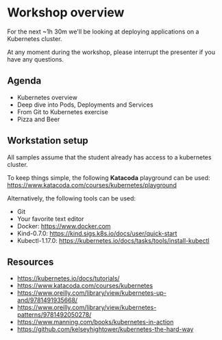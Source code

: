 # Workshop overview
For the next ~1h 30m we'll be looking at deploying applications on a Kubernetes cluster.

At any moment during the workshop, please interrupt the presenter if you have any questions. 


## Agenda
 * Kubernetes overview
 * Deep dive into Pods, Deployments and Services
 * From Git to Kubernetes exercise
 * Pizza and Beer


## Workstation setup
All samples assume that the student already has access to a kubernetes cluster. 

To keep things simple, the following **Katacoda** playground can be used: 
https://www.katacoda.com/courses/kubernetes/playground


Alternatively, the following tools can be used:
 * Git
 * Your favorite text editor
 * Docker: https://www.docker.com
 * Kind-0.7.0: https://kind.sigs.k8s.io/docs/user/quick-start
 * Kubectl-1.17.0: https://kubernetes.io/docs/tasks/tools/install-kubectl

## Resources
- https://kubernetes.io/docs/tutorials/
- https://www.katacoda.com/courses/kubernetes
- https://www.oreilly.com/library/view/kubernetes-up-and/9781491935668/
- https://www.oreilly.com/library/view/kubernetes-patterns/9781492050278/
- https://www.manning.com/books/kubernetes-in-action
- https://github.com/kelseyhightower/kubernetes-the-hard-way
